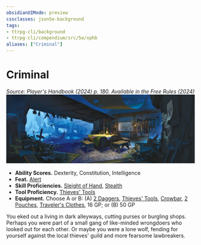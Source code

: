 ```yaml
---
obsidianUIMode: preview
cssclasses: json5e-background
tags:
- ttrpg-cli/background
- ttrpg-cli/compendium/src/5e/xphb
aliases: ["Criminal"]
---
```

# Criminal
*Source: Player's Handbook (2024) p. 180. Available in the Free Rules (2024)*  
![](3-Mechanics/CLI/backgrounds/img/criminal.webp#right)

- **Ability Scores.** Dexterity, Constitution, Intelligence  
- **Feat.** [Alert](3-Mechanics/CLI/feats/alert-xphb.md)  
- **Skill Proficiencies.** [Sleight of Hand](3-Mechanics/CLI/rules/skills.md#Sleight%20of%20Hand), [Stealth](3-Mechanics/CLI/rules/skills.md#Stealth)  
- **Tool Proficiency.** [Thieves' Tools](3-Mechanics/CLI/items/thieves-tools-xphb.md)  
- **Equipment.** Choose A or B: (A) [2 Daggers](3-Mechanics/CLI/items/dagger-xphb.md), [Thieves' Tools](3-Mechanics/CLI/items/thieves-tools-xphb.md), [Crowbar](3-Mechanics/CLI/items/crowbar-xphb.md), [2 Pouches](3-Mechanics/CLI/items/pouch-xphb.md), [Traveler's Clothes](3-Mechanics/CLI/items/travelers-clothes-xphb.md), 16 GP; or (B) 50 GP  

You eked out a living in dark alleyways, cutting purses or burgling shops. Perhaps you were part of a small gang of like-minded wrongdoers who looked out for each other. Or maybe you were a lone wolf, fending for yourself against the local thieves' guild and more fearsome lawbreakers.